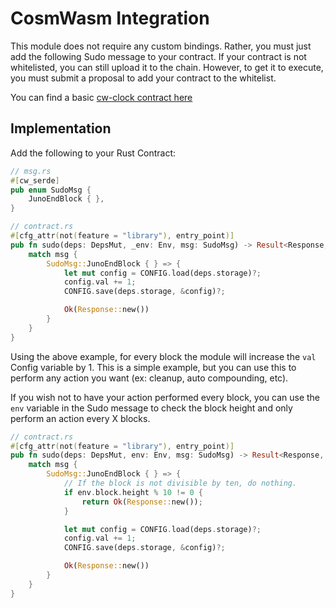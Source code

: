 # CosmWasm Integration

This module does not require any custom bindings. Rather, you must just add the following Sudo message to your contract. If your contract is not whitelisted, you can still upload it to the chain. However, to get it to execute, you must submit a proposal to add your contract to the whitelist.

You can find a basic [cw-clock contract here](https://github.com/Reecepbcups/cw-clock-example)

## Implementation

Add the following to your Rust Contract:

```rust
// msg.rs
#[cw_serde]
pub enum SudoMsg {    
    JunoEndBlock { },
}

// contract.rs
#[cfg_attr(not(feature = "library"), entry_point)]
pub fn sudo(deps: DepsMut, _env: Env, msg: SudoMsg) -> Result<Response, ContractError> {
    match msg {        
        SudoMsg::JunoEndBlock { } => {
            let mut config = CONFIG.load(deps.storage)?;
            config.val += 1;
            CONFIG.save(deps.storage, &config)?;

            Ok(Response::new())
        }
    }
}
```

Using the above example, for every block the module will increase the `val` Config variable by 1. This is a simple example, but you can use this to perform any action you want (ex: cleanup, auto compounding, etc).

If you wish not to have your action performed every block, you can use the `env` variable in the Sudo message to check the block height and only perform an action every X blocks.

```rust
// contract.rs
#[cfg_attr(not(feature = "library"), entry_point)]
pub fn sudo(deps: DepsMut, env: Env, msg: SudoMsg) -> Result<Response, ContractError> {
    match msg {        
        SudoMsg::JunoEndBlock { } => {    
            // If the block is not divisible by ten, do nothing.      
            if env.block.height % 10 != 0 {
                return Ok(Response::new());
            }

            let mut config = CONFIG.load(deps.storage)?;
            config.val += 1;
            CONFIG.save(deps.storage, &config)?;

            Ok(Response::new())
        }
    }
}
```
